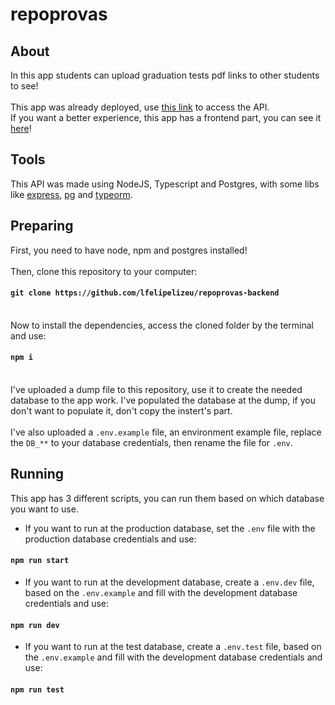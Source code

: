 # repoprovas

## About
In this app students can upload graduation tests pdf links to other students to see!\
\
This app was already deployed, use [this link](https://repoprovas-app.herokuapp.com) to access the API.\
If you want a better experience, this app has a frontend part, you can see it [here](https://github.com/lfelipelizeu/repoprovas-frontend)!

## Tools
This API was made using NodeJS, Typescript and Postgres, with some libs like [express](https://www.npmjs.com/package/express), [pg](https://www.npmjs.com/package/pg) and [typeorm](https://www.npmjs.com/package/typeorm).

## Preparing
First, you need to have node, npm and postgres installed!\
\
Then, clone this repository to your computer: 
#### `git clone https://github.com/lfelipelizeu/repoprovas-backend`
\
Now to install the dependencies, access the cloned folder by the terminal and use:
#### `npm i`
\
I've uploaded a dump file to this repository, use it to create the needed database to the app work. I've populated the database at the dump, if you don't want to populate it, don't copy the instert's part.\
\
I've also uploaded a `.env.example` file, an environment example file, replace the `DB_**` to your database credentials, then rename the file for `.env`.

## Running
This app has 3 different scripts, you can run them based on which database you want to use.
- If you want to run at the production database, set the `.env` file with the production database credentials and use:
#### `npm run start`
- If you want to run at the development database, create a `.env.dev` file, based on the `.env.example` and fill with the development database credentials and use:
#### `npm run dev`
- If you want to run at the test database, create a `.env.test` file, based on the `.env.example` and fill with the development database credentials and use:
#### `npm run test`
